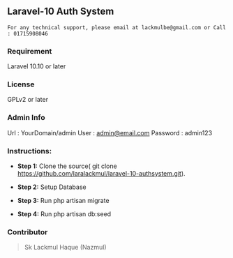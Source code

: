 ## Laravel-10 Auth System

```
For any technical support, please email at lackmulbe@gmail.com or Call : 01715908046
```


### Requirement
Laravel 10.10 or later


### License
GPLv2 or later

### Admin Info
Url : YourDomain/admin
User : admin@email.com
Password : admin123


### Instructions:

* __Step 1:__ Clone the source( git clone https://github.com/laralackmul/laravel-10-authsystem.git).

* __Step 2:__ Setup Database

* __Step 3:__ Run php artisan migrate

* __Step 4:__ Run php artisan db:seed




### Contributor
> Sk Lackmul Haque (Nazmul)


